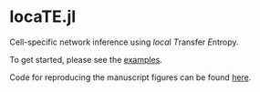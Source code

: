 # locaTE.jl

Cell-specific network inference using *loca*l *T*ransfer *E*ntropy.

To get started, please see the [examples](https://zsteve.phatcode.net/locatedocs/).

Code for reproducing the manuscript figures can be found [here](https://github.com/zsteve/locaTE-paper).
